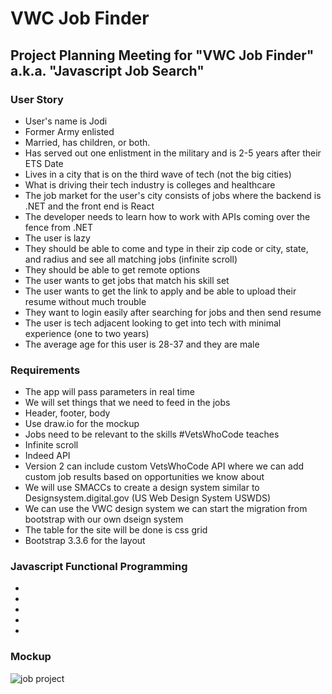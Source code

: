 # VWC Job Finder
## Project Planning Meeting for "VWC Job Finder" a.k.a. "Javascript Job Search"
### User Story
- User's name is Jodi
- Former Army enlisted
- Married, has children, or both. 
- Has served out one enlistment in the military and is 2-5 years after their ETS Date
- Lives in a city that is on the third wave of tech (not the big cities) 
- What is driving their tech industry is colleges and healthcare
- The job market for the user's city consists of jobs where the backend is .NET and the front end is React
- The developer needs to learn how to work with APIs coming over the fence from .NET
- The user is lazy
- They should be able to come and type in their zip code or city, state, and radius and see all matching jobs (infinite scroll)
- They should be able to get remote options 
- The user wants to get jobs that match his skill set
- The user wants to get the link to apply and be able to upload their resume without much trouble
- They want to login easily after searching for jobs and then send resume 
- The user is tech adjacent looking to get into tech with minimal experience (one to two years)
- The average age for this user is 28-37 and they are male
### Requirements
- The app will pass parameters in real time 
- We will set things that we need to feed in the jobs 
- Header, footer, body 
- Use draw.io for the mockup
- Jobs need to be relevant to the skills #VetsWhoCode teaches
- Infinite scroll
- Indeed API
- Version 2 can include custom VetsWhoCode API where we can add custom job results based on opportunities we know about
- We will use SMACCs to create a design system similar to Designsystem.digital.gov (US Web Design System USWDS) 
- We can use the VWC design system we can start the migration from bootstrap with our own dseign system 
- The table for the site will be done is css grid 
- Bootstrap 3.3.6 for the layout
### Javascript Functional Programming 
-
-
-
-
-
### Mockup
![job project](https://user-images.githubusercontent.com/57218090/113416394-d9912180-9386-11eb-8f5f-3e0825f36c40.PNG)

